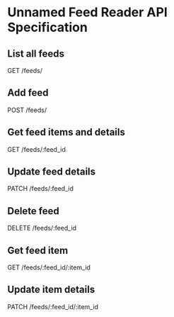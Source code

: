 # Unnamed Feed Reader API Specification

## List all feeds
GET /feeds/

## Add feed
POST /feeds/

## Get feed items and details
GET /feeds/:feed\_id

## Update feed details
PATCH /feeds/:feed\_id

## Delete feed
DELETE /feeds/:feed\_id

## Get feed item
GET /feeds/:feed\_id/:item\_id

## Update item details
PATCH /feeds/:feed\_id/:item\_id
